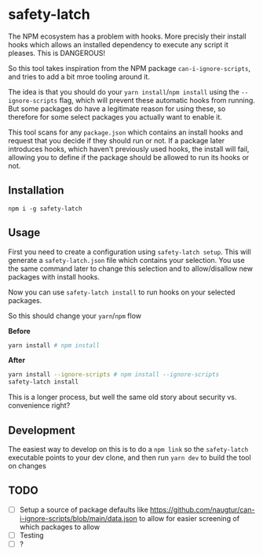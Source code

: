 # safety-latch

The NPM ecosystem has a problem with hooks. More precisly their install hooks which allows an installed dependency to execute any script it pleases. This is DANGEROUS!

So this tool takes inspiration from the NPM package `can-i-ignore-scripts`, and tries to add a bit mroe tooling around it.

The idea is that you should do your `yarn install`/`npm install` using the `--ignore-scripts` flag, which will prevent these automatic hooks from running. But some packages do have a legitimate reason for using these, so therefore for some select packages you actually want to enable it.

This tool scans for any `package.json` which contains an install hooks and request that you decide if they should run or not. If a package later introduces hooks, which haven't previously used hooks, the install will fail, allowing you to define if the package should be allowed to run its hooks or not.

## Installation

`npm i -g safety-latch`

## Usage

First you need to create a configuration using `safety-latch setup`. This will generate a `safety-latch.json` file which contains your selection. You use the same command later to change this selection and to allow/disallow new packages with install hooks.

Now you can use `safety-latch install` to run hooks on your selected packages.

So this should change your `yarn`/`npm` flow

**Before**
```bash
yarn install # npm install
```

**After**
```bash
yarn install --ignore-scripts # npm install --ignore-scripts
safety-latch install
```

This is a longer process, but well the same old story about security vs. convenience right?

## Development

The easiest way to develop on this is to do a `npm link` so the `safety-latch` executable points to your dev clone, and then run `yarn dev` to build the tool on changes

## TODO

- [ ] Setup a source of package defaults like https://github.com/naugtur/can-i-ignore-scripts/blob/main/data.json to allow for easier screening of which packages to allow
- [ ] Testing
- [ ] ?
